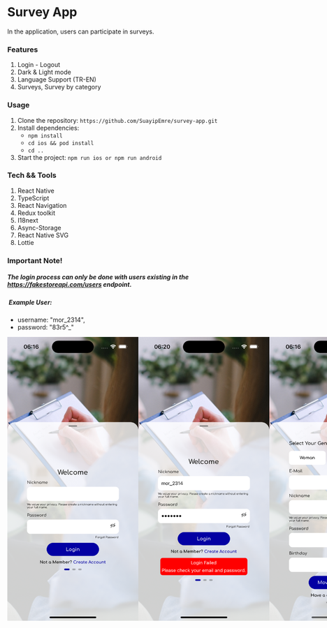 
# Survey App

In the application, users can participate in surveys.


### Features
1. Login - Logout
2. Dark & Light mode
3. Language Support (TR-EN)
4. Surveys, Survey by category

### Usage
1. Clone the repository: `https://github.com/SuayipEmre/survey-app.git`
2. Install dependencies: 
    - `npm install`
    - `cd ios && pod install`
    - `cd ..`
3. Start the project: `npm run ios or npm run android`


### Tech && Tools
1. React Native
2. TypeScript
3. React Navigation
4. Redux toolkit
5. I18next
6. Async-Storage
7. React Native SVG 
8. Lottie


### Important Note!
##### The login process can only be done with users existing in the https://fakestoreapi.com/users endpoint.




#####  Example User:
- username: "mor_2314",
-  password: "83r5^_"




<div style="display: flex; "> 
<img src="https://raw.githubusercontent.com/SuayipEmre/survey-app/main/src/assets/images/login.png" alt="login" width="300"/>

<img src="https://raw.githubusercontent.com/SuayipEmre/survey-app/main/src/assets/images/errorlogin.png" alt="login error" width="300"/>

<img src="https://raw.githubusercontent.com/SuayipEmre/survey-app/main/src/assets/images/signup.png" alt="signup" width="300"/>

<img src="https://raw.githubusercontent.com/SuayipEmre/survey-app/main/src/assets/images/kvkk.png" alt="kvkk" width="300"/>

<img src="https://raw.githubusercontent.com/SuayipEmre/survey-app/main/src/assets/images/landing.png" alt="landing" width="300"/>


<img src="https://raw.githubusercontent.com/SuayipEmre/survey-app/main/src/assets/images/surveyCategories.png" alt="categories" width="300"/>

<img src="https://raw.githubusercontent.com/SuayipEmre/survey-app/main/src/assets/images/question.png" alt="questions" width="300"/>

<img src="https://raw.githubusercontent.com/SuayipEmre/survey-app/main/src/assets/images/completed.png" alt="completed" width="300"/>

<img src="https://raw.githubusercontent.com/SuayipEmre/survey-app/main/src/assets/images/surveyData.png" alt="survey data" width="300"/>

<img src="https://raw.githubusercontent.com/SuayipEmre/survey-app/main/src/assets/images/profile.png" alt="profile" width="300"/>
</div>

